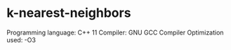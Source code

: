 # k-nearest-neighbors
Programming language: C++ 11
Compiler: GNU GCC
Compiler Optimization used: -O3
